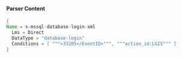 #### Parser Content
```Java
{
Name = s-mssql-database-login-xml
  Lms = Direct
  DataType = "database-login"
  Conditions = [ """>33205</EventID>""", """action_id:LGIS""" ]
}
```